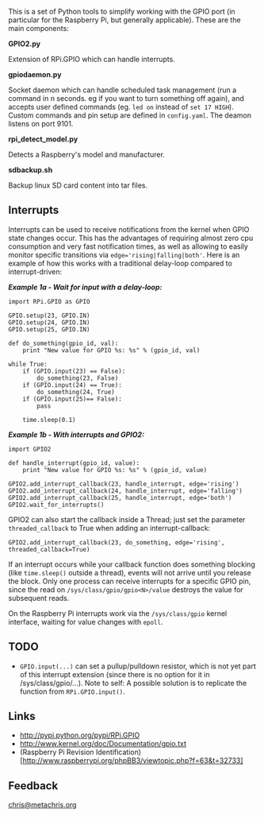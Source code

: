 This is a set of Python tools to simplify working with the GPIO
port (in particular for the Raspberry Pi, but generally applicable).
These are the main components:


**GPIO2.py**

Extension of RPi.GPIO which can handle interrupts.


**gpiodaemon.py**

Socket daemon which can handle scheduled task management (run a command in n
seconds. eg if you want to turn something off again), and accepts user defined
commands (eg. `led on` instead of `set 17 HIGH`). Custom commands and pin 
setup are defined in `config.yaml`. The deamon listens on port 9101.


**rpi\_detect\_model.py**

Detects a Raspberry's model and manufacturer.


**sdbackup.sh**

Backup linux SD card content into tar files.


Interrupts
----------
Interrupts can be used to receive notifications from the kernel when GPIO state 
changes occur. This has the advantages of requiring almost zero cpu consumption
and very fast notification times, as well as allowing to easily monitor
specific transitions via `edge='rising|falling|both'`. Here is an example
of how this works with a traditional delay-loop compared to interrupt-driven:

***Example 1a - Wait for input with a delay-loop:***

    import RPi.GPIO as GPIO
    
    GPIO.setup(23, GPIO.IN)
    GPIO.setup(24, GPIO.IN)
    GPIO.setup(25, GPIO.IN)
    
    def do_something(gpio_id, val):
        print "New value for GPIO %s: %s" % (gpio_id, val)

    while True:
        if (GPIO.input(23) == False):
            do_something(23, False)
        if (GPIO.input(24) == True):
            do_something(24, True)
        if (GPIO.input(25)== False):
            pass

        time.sleep(0.1)

***Example 1b - With interrupts and GPIO2:***

    import GPIO2

    def handle_interrupt(gpio_id, value):
        print "New value for GPIO %s: %s" % (gpio_id, value)

    GPIO2.add_interrupt_callback(23, handle_interrupt, edge='rising')
    GPIO2.add_interrupt_callback(24, handle_interrupt, edge='falling')
    GPIO2.add_interrupt_callback(25, handle_interrupt, edge='both')
    GPIO2.wait_for_interrupts()

GPIO2 can also start the callback inside a Thread; just set the parameter
`threaded_callback` to True when adding an interrupt-callback:

    GPIO2.add_interrupt_callback(23, do_something, edge='rising', threaded_callback=True)

If an interrupt occurs while your callback function does something blocking
(like `time.sleep()` outside a thread), events will not arrive until you
release the block. Only one process can receive interrupts for a specific GPIO
pin, since the read on `/sys/class/gpio/gpio<N>/value` destroys the value for
subsequent reads. 

On the Raspberry Pi interrupts work via the `/sys/class/gpio` kernel 
interface, waiting for value changes with `epoll`. 


TODO
----
* `GPIO.input(...)` can set a pullup/pulldown resistor, which is not yet part
of this interrupt extension (since there is no option for it in /sys/class/gpio/...).
Note to self: A possible solution is to replicate the function from `RPi.GPIO.input()`. 


Links
-----
* http://pypi.python.org/pypi/RPi.GPIO
* http://www.kernel.org/doc/Documentation/gpio.txt
* (Raspberry Pi Revision Identification)[http://www.raspberrypi.org/phpBB3/viewtopic.php?f=63&t=32733]


Feedback 
--------
chris@metachris.org